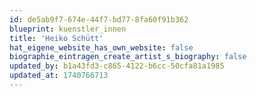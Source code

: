 ```yaml
---
id: de5ab9f7-674e-44f7-bd77-8fa60f91b362
blueprint: kuenstler_innen
title: 'Heiko Schütt'
hat_eigene_website_has_own_website: false
biographie_eintragen_create_artist_s_biography: false
updated_by: b1a43fd3-c865-4122-b6cc-50cfa81a1985
updated_at: 1740766713
---
```

